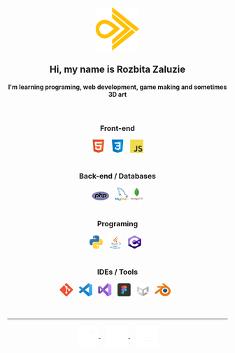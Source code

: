 
<p align="center">
<img align="center" src="assets/myLogo.png" width="100">
 </p>

<h2 align="center">
 Hi, my name is Rozbita Zaluzie
 </h2>
 
 <h4 align="center"> I'm learning programing, web development, game making and sometimes 3D art</h4>



 <br>
 
  <h3 align="center">Front-end<br></h3>
 <div align="center">
   <img src="assets/HTML_logo.png" width="30">⠀
   <img src="assets/CSS_logo.png" width="30">⠀
   <img src="assets/JS_logo_2.png" width="30">
 </div><br>
  
  <h3 align="center">Back-end / Databases<br></h3>
 <div align="center">
  <img src="assets/PHP_logo.png" width="40">⠀
  <img src="assets/MySQL_logo.png" width="30">
  <img src="assets/MongoDB_logo.png" width="30">
 </div><br>
 
  <h3 align="center">Programing<br></h3>
 <div align="center">
    <img src="assets/Python_logo.png" width="30">⠀
 <img src="assets/Java_logo.png" width="30">⠀
 <img src="assets/Cs_logo.png" width="30">⠀
 </div><br>
 
  <h3 align="center">IDEs / Tools<br></h3>
 <div align="center">
   <img src="assets/Git_logo.png" width="30">⠀
 <img src="assets/VSC_logo.png" width="30">⠀
 <img src="assets/VS_logo.png" width="30">⠀
 <img src="assets/Figma_logo.png" width="30">⠀
 <img src="assets/Unity_logo.png" height="30">⠀
 <img src="assets/Blender_logo.png" height="30">⠀
 </div>

 <br>
 <br>



---

<div align="center">

<a align="center" href="https://www.instagram.com/rozbita_zaluzie/">
 <img align="center" width="50" src="assets/Instagram_logo.png">
</a>
⠀
<a align="center" href="https://discord.gg/w73RkzA9U6">
 <img align="center" width="50" src="assets/Discord_logo.png">
</a>
⠀
<a align="center" href="mailto:restik.nosek@gmail.com">
 <img align="center" width="50" src="assets/Email_logo.png">
</a>

